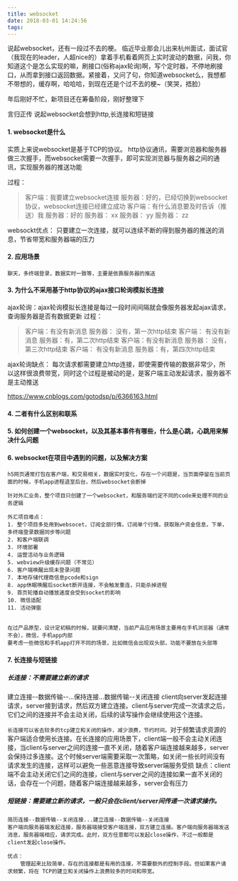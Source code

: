 ```yaml
---
title: websocket
date: 2018-03-01 14:24:56
tags:
---
```

说起websocket，还有一段过不去的梗。
临近毕业那会儿出来杭州面试，面试官（我现在的leader，人超nice的）拿着手机看着网页上实时波动的数据，问我，你知道这个是怎么实现的嘛，刷接口(俗称ajax轮询)啊，写个定时器，不停地刷接口，从而拿到接口返回数据。紧接着，又问了句，你知道websocket么，我想都不带想的，缓存啊，哈哈哈，到现在还是个过不去的梗~（笑哭，捂脸）

年后刚好不忙，新项目还在筹备阶段，刚好整理下

言归正传
说起websocket会想到http,长连接和短链接

#### 1. websocket是什么
实质上来说websocket是基于TCP的协议。
http协议通讯，需要浏览器和服务器做三次握手，而websocket需要一次握手，即可实现浏览器与服务器之间的通讯，实现服务器的推送功能

过程：
> 客户端：我要建立websocket连接
> 服务器：好的，已经切换到websocket协议，websocket连接已经建立成功
> 客户端：有什么消息要及时告诉（推送）我
> 服务器：好的
> 服务器： xx
> 服务器： yy
> 服务器： zz
    
websockt优点：
    只要建立一次连接，就可以连续不断的得到服务器的推送的消息，节省带宽和服务器端的压力


#### 2. 应用场景
    聊天，多终端登录，数据实时一致等，主要是依靠服务器的推送

#### 3. 为什么不采用基于http协议的ajax接口轮询模拟长连接
ajax轮询：ajax轮询模拟长连接是每过一段时间间隔就会像服务器发起ajax请求，查询服务器是否有数据更新
过程：
> 客户端：有没有新消息
> 服务器： 没有，第一次http结束
> 客户端： 有没有新消息
> 服务器：有，第二次http结束
> 客户端：有没有新消息
> 服务器： 没有，第三次http结束
> 客户端： 有没有新消息
> 服务器：有，第四次http结束

ajax轮询缺点：
    每次请求都需要建立http连接，即使需要传输的数据非常少，所以这样很浪费带宽，同时这个过程是被动的是，是客户端主动发起请求，服务器不是主动推送

https://www.cnblogs.com/gotodsp/p/6366163.html

#### 4. 二者有什么区别和联系

#### 5. 如何创建一个websocket，以及其基本事件有哪些，什么是心跳，心跳用来解决什么问题

#### 6. websocket在项目中遇到的问题，以及解决方案
    h5网页通常打包在客户端，和交易相关，数据实时变化，存在一个问题是，当页面停留在当前页面的时候，手机app进程退至后台，然后websocket会断掉

    针对外汇业务，整个项目只创建了一个websocket，和服务端约定不同的code来处理不同的业务逻辑

    外汇项目难点：
    1. 整个项目多处用到websocet，订阅全部行情，订阅单个行情，获取账户资金信息，下单，多终端登录数据同步等问题
    2. 和客户端联调
    3. 环境部署
    4. 运营活动与业务逻辑
    5. webview升级缓存问题（不常见）
    6. 客户端唤醒出现未登录问题
    7. 本地存储代理商信息pcode和sign
    8. app休眠唤醒后socket断开连接，不会触发重连，只能杀掉进程
    9. 首页轮播自动播放速度会受到socket的影响
    10. 微信适配
    11. 活动弹窗


    在过产品原型，设计定初稿的时候，就要问清楚，当前产品应用场景主要用在手机浏览器（通常不会），微信，手机app内部
    要考虑一些微信和手机app打开不同的场景，比如微信会出现双头部，功能不要放在头部等

#### 7. 长连接与短链接
##### 长连接：不需要建立新的请求
建立连接--数据传输--...保持连接...数据传输--关闭连接
client向server发起连接请求，server接到请求，然后双方建立连接。client与server完成一次请求之后，它们之间的连接并不会主动关闭，后续的读写操作会继续使用这个连接。

```长连接可以省去较多的tcp建立和关闭的操作，减少浪费，节约时间。```对于频繁请求资源的客户端适合使用长连接。在长连接的应用场景下，client端一般不会主动关闭连接，当client与server之间的连接一直不关闭，随着客户端连接越来越多，server会保持过多连接。这个时候server端需要采取一次策略，如关闭一些长时间没有请求发生的连接，这样可以避免一些恶意连接导致server端服务受损
缺点：client端不会主动关闭它们之间的连接，client与server之间的连接如果一直不关闭的话，会存在一个问题，随着客户端连接越来越多，server会有压力

##### 短链接：需要建立新的请求，一般只会在client/server间传递一次请求操作。
    简历连接--数据传输--关闭连接...建立连接--数据传输--关闭连接
    客户端向服务器端发起连接，服务器端接受客户端连接，双方建立连接。客户端向服务器端发送消息，服务器端相应，请求完成。此时，双方任意都可以发起close操作，不过一般都是client发起close操作。

    优点：
        管理起来比较简单，存在的连接都是有用的连接，不需要额外的控制手段。但如果客户请求频繁，将在 TCP的建立和关闭操作上浪费较多的时间和带宽。

